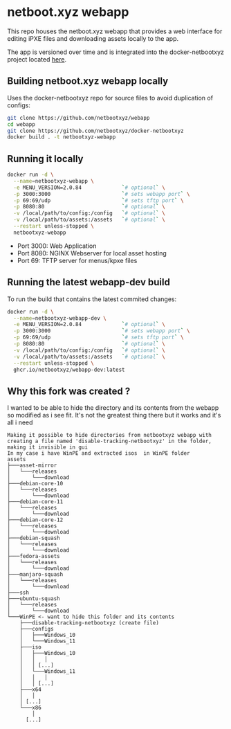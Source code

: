 # netboot.xyz webapp

This repo houses the netboot.xyz webapp that
provides a web interface for editing iPXE files
and downloading assets locally to the app.

The app is versioned over time and is integrated into the docker-netbootxyz
project located [here](https://github.com/netbootxyz/docker-netbootxyz).

## Building netboot.xyz webapp locally

Uses the docker-netbootxyz repo for source files to avoid duplication of configs:

```bash
git clone https://github.com/netbootxyz/webapp
cd webapp
git clone https://github.com/netbootxyz/docker-netbootxyz
docker build . -t netbootxyz-webapp
```

## Running it locally

```bash
docker run -d \
  --name=netbootxyz-webapp \
  -e MENU_VERSION=2.0.84             `# optional` \
  -p 3000:3000                       `# sets webapp port` \
  -p 69:69/udp                       `# sets tftp port` \
  -p 8080:80                         `# optional` \
  -v /local/path/to/config:/config   `# optional` \
  -v /local/path/to/assets:/assets   `# optional` \
  --restart unless-stopped \
  netbootxyz-webapp
```

* Port 3000: Web Application
* Port 8080: NGINX Webserver for local asset hosting
* Port 69: TFTP server for menus/kpxe files

## Running the latest webapp-dev build

To run the build that contains the latest commited changes:

```bash
docker run -d \
  --name=netbootxyz-webapp-dev \
  -e MENU_VERSION=2.0.84             `# optional` \
  -p 3000:3000                       `# sets webapp port` \
  -p 69:69/udp                       `# sets tftp port` \
  -p 8080:80                         `# optional` \
  -v /local/path/to/config:/config   `# optional` \
  -v /local/path/to/assets:/assets   `# optional` \
  --restart unless-stopped \
  ghcr.io/netbootxyz/webapp-dev:latest
```


## Why this fork was created ?
I wanted to be able to hide the directory and its contents from the webapp so modified as i see fit.
It's not the greatest thing there but it works and it's all i need
```
Making it possible to hide directories from netbootxyz webapp with creating a file named 'disable-tracking-netbootxyz' in the folder, making it invisible in gui
In my case i have WinPE and extracted isos  in WinPE folder
assets
├───asset-mirror
│   └───releases
│       └───download
├───debian-core-10
│   └───releases
│       └───download
├───debian-core-11
│   └───releases
│       └───download
├───debian-core-12
│   └───releases
│       └───download
├───debian-squash
│   └───releases
│       └───download
├───fedora-assets
│   └───releases
│       └───download
├───manjaro-squash
│   └───releases
│       └───download
├───ssh
├───ubuntu-squash
│   └───releases
│       └───download
└───WinPE <- want to hide this folder and its contents
    ├───disable-tracking-netbootxyz (create file)
    ├───configs
    │   ├───Windows_10
    │   └───Windows_11
    ├───iso
    │   ├───Windows_10
    │   │   │ 
    │   │ [...]
    │   └───Windows_11
    │   │   │ 
    │   │ [...]
    ├───x64
    │   │
    │ [...]
    └───x86
        │
      [...]
```

